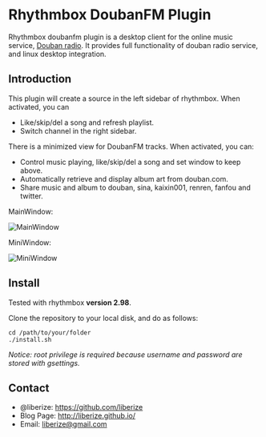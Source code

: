 # Rhythmbox DoubanFM Plugin

Rhythmbox doubanfm plugin is a desktop client for the online music service, [Douban radio](http://douban.fm "Douban FM"). It provides full functionality of douban radio service, and linux desktop integration.

## Introduction

This plugin will create a source in the left sidebar of rhythmbox. When activated, you can

* Like/skip/del a song and refresh playlist.
* Switch channel in the right sidebar.

There is a minimized view for DoubanFM tracks. When activated, you can:

* Control music playing, like/skip/del a song and set window to keep above.
* Automatically retrieve and display album art from douban.com.
* Share music and album to douban, sina, kaixin001, renren, fanfou and twitter.

MainWindow:

![MainWindow](http://liberize.github.io/images/rhythmbox-doubanfm-plugin-main.jpg)

MiniWindow:

![MiniWindow](http://liberize.github.io/images/rhythmbox-doubanfm-plugin-mini.jpg)

## Install

Tested with rhythmbox **version 2.98**.

Clone the repository to your local disk, and do as follows:

	cd /path/to/your/folder
	./install.sh

*Notice: root privilege is required because username and password are stored with gsettings.*

## Contact

* @liberize: <https://github.com/liberize>
* Blog Page: <http://liberize.github.io/>
* Email: <liberize@gmail.com>
